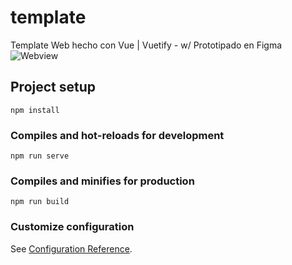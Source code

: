 # template
Template Web hecho con Vue | Vuetify - w/ Prototipado en Figma
![Webview](https://raw.githubusercontent.com/Edward-Alarco/template_web_w-Vue/master/src/assets/webView-Figma.png)

## Project setup
```
npm install
```

### Compiles and hot-reloads for development
```
npm run serve
```

### Compiles and minifies for production
```
npm run build
```

### Customize configuration
See [Configuration Reference](https://cli.vuejs.org/config/).
